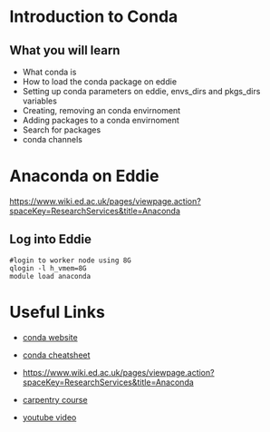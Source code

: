 # Introduction to Conda


## What you will learn

* What conda is
* How to load the conda package on eddie
* Setting up conda parameters on eddie, envs_dirs and pkgs_dirs variables
* Creating, removing an conda envirnoment
* Adding packages to a conda envirnoment
* Search for packages
* conda channels


# Anaconda on Eddie

https://www.wiki.ed.ac.uk/pages/viewpage.action?spaceKey=ResearchServices&title=Anaconda

## Log into Eddie

```
#login to worker node using 8G
qlogin -l h_vmem=8G
module load anaconda
```


# Useful Links

* [conda website](https://docs.conda.io/en/latest/)
* [conda cheatsheet](https://docs.conda.io/projects/conda/en/latest/user-guide/cheatsheet.html)
* https://www.wiki.ed.ac.uk/pages/viewpage.action?spaceKey=ResearchServices&title=Anaconda
* [carpentry course](https://carpentries-incubator.github.io/introduction-to-conda-for-data-scientists/)

* [youtube video](https://www.youtube.com/watch?v=23aQdrS58e0&ab_channel=Academind)
